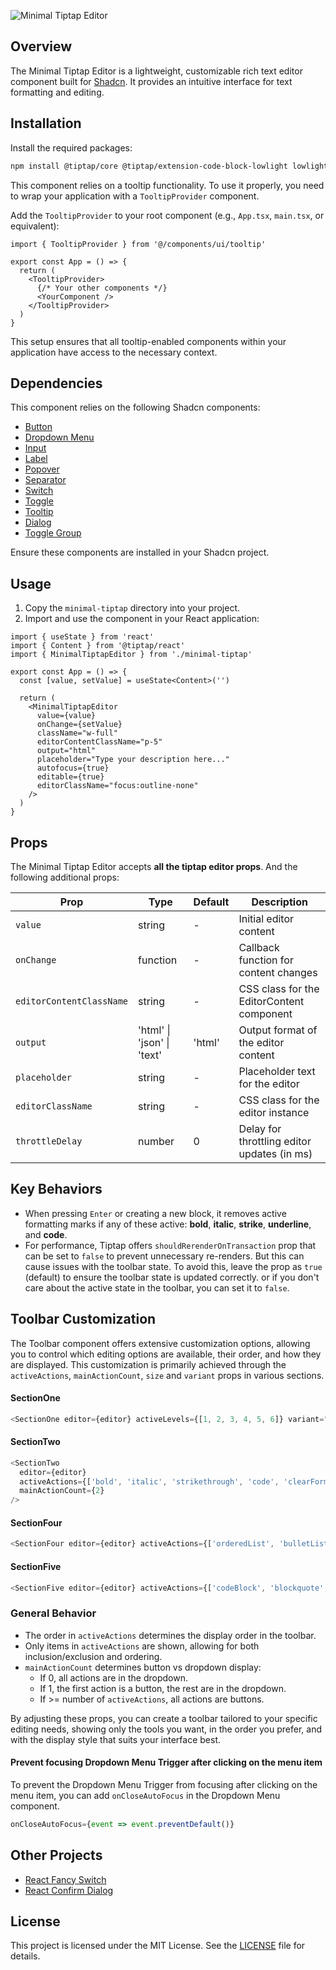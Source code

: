 ![Minimal Tiptap Editor](https://i.postimg.cc/4yntFTn8/Screenshot-2024-08-30-at-04-54-46.png)

## Overview

The Minimal Tiptap Editor is a lightweight, customizable rich text editor component built for [Shadcn](https://ui.shadcn.com). It provides an intuitive interface for text formatting and editing.

## Installation

Install the required packages:

```bash
npm install @tiptap/core @tiptap/extension-code-block-lowlight lowlight @tiptap/extension-color @tiptap/extension-heading @tiptap/extension-horizontal-rule @tiptap/extension-image @tiptap/extension-link @tiptap/extension-placeholder @tiptap/extension-text-style @tiptap/extension-typography @tiptap/pm @tiptap/react @tiptap/starter-kit
```

This component relies on a tooltip functionality. To use it properly, you need to wrap your application with a `TooltipProvider` component.

Add the `TooltipProvider` to your root component (e.g., `App.tsx`, `main.tsx`, or equivalent):

```tsx
import { TooltipProvider } from '@/components/ui/tooltip'

export const App = () => {
  return (
    <TooltipProvider>
      {/* Your other components */}
      <YourComponent />
    </TooltipProvider>
  )
}
```

This setup ensures that all tooltip-enabled components within your application have access to the necessary context.

## Dependencies

This component relies on the following Shadcn components:

- [Button](https://ui.shadcn.com/docs/components/button)
- [Dropdown Menu](https://ui.shadcn.com/docs/components/dropdown-menu)
- [Input](https://ui.shadcn.com/docs/components/input)
- [Label](https://ui.shadcn.com/docs/components/label)
- [Popover](https://ui.shadcn.com/docs/components/popover)
- [Separator](https://ui.shadcn.com/docs/components/separator)
- [Switch](https://ui.shadcn.com/docs/components/switch)
- [Toggle](https://ui.shadcn.com/docs/components/toggle)
- [Tooltip](https://ui.shadcn.com/docs/components/tooltip)
- [Dialog](https://ui.shadcn.com/docs/components/dialog)
- [Toggle Group](https://ui.shadcn.com/docs/components/toggle-group)

Ensure these components are installed in your Shadcn project.

## Usage

1. Copy the `minimal-tiptap` directory into your project.
2. Import and use the component in your React application:

```tsx
import { useState } from 'react'
import { Content } from '@tiptap/react'
import { MinimalTiptapEditor } from './minimal-tiptap'

export const App = () => {
  const [value, setValue] = useState<Content>('')

  return (
    <MinimalTiptapEditor
      value={value}
      onChange={setValue}
      className="w-full"
      editorContentClassName="p-5"
      output="html"
      placeholder="Type your description here..."
      autofocus={true}
      editable={true}
      editorClassName="focus:outline-none"
    />
  )
}
```

## Props

The Minimal Tiptap Editor accepts **all the tiptap editor props**. And the following additional props:

| Prop                     | Type                       | Default | Description                                 |
| ------------------------ | -------------------------- | ------- | ------------------------------------------- |
| `value`                  | string                     | -       | Initial editor content                      |
| `onChange`               | function                   | -       | Callback function for content changes       |
| `editorContentClassName` | string                     | -       | CSS class for the EditorContent component   |
| `output`                 | 'html' \| 'json' \| 'text' | 'html'  | Output format of the editor content         |
| `placeholder`            | string                     | -       | Placeholder text for the editor             |
| `editorClassName`        | string                     | -       | CSS class for the editor instance           |
| `throttleDelay`          | number                     | 0       | Delay for throttling editor updates (in ms) |

## Key Behaviors

- When pressing `Enter` or creating a new block, it removes active formatting marks if any of these active: **bold**, **italic**, **strike**, **underline**, and **code**.
- For performance, Tiptap offers `shouldRerenderOnTransaction` prop that can be set to `false` to prevent unnecessary re-renders. But this can cause issues with the toolbar state. To avoid this, leave the prop as `true` (default) to ensure the toolbar state is updated correctly. or if you don't care about the active state in the toolbar, you can set it to `false`.

## Toolbar Customization

The Toolbar component offers extensive customization options, allowing you to control which editing options are available, their order, and how they are displayed. This customization is primarily achieved through the `activeActions`, `mainActionCount`, `size` and `variant` props in various sections.

#### SectionOne

```typescript
<SectionOne editor={editor} activeLevels={[1, 2, 3, 4, 5, 6]} variant="outline" />
```

#### SectionTwo

```typescript
<SectionTwo
  editor={editor}
  activeActions={['bold', 'italic', 'strikethrough', 'code', 'clearFormatting']}
  mainActionCount={2}
/>
```

#### SectionFour

```typescript
<SectionFour editor={editor} activeActions={['orderedList', 'bulletList']} mainActionCount={0} />
```

#### SectionFive

```typescript
<SectionFive editor={editor} activeActions={['codeBlock', 'blockquote', 'horizontalRule']} mainActionCount={0} />
```

### General Behavior

- The order in `activeActions` determines the display order in the toolbar.
- Only items in `activeActions` are shown, allowing for both inclusion/exclusion and ordering.
- `mainActionCount` determines button vs dropdown display:
  - If 0, all actions are in the dropdown.
  - If 1, the first action is a button, the rest are in the dropdown.
  - If >= number of `activeActions`, all actions are buttons.

By adjusting these props, you can create a toolbar tailored to your specific editing needs, showing only the tools you want, in the order you prefer, and with the display style that suits your interface best.

#### Prevent focusing Dropdown Menu Trigger after clicking on the menu item

To prevent the Dropdown Menu Trigger from focusing after clicking on the menu item, you can add `onCloseAutoFocus` in the Dropdown Menu component.

```typescript
onCloseAutoFocus={event => event.preventDefault()}
```

## Other Projects

- [React Fancy Switch](https://github.com/Aslam97/react-fancy-switch)
- [React Confirm Dialog](https://github.com/Aslam97/react-confirm-dialog)

## License

This project is licensed under the MIT License. See the [LICENSE](LICENSE) file for details.
